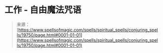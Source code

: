 <!--yml

category: 未分类

date: 2024-06-12 19:02:00

-->

# 工作 - 自由魔法咒语

> 来源：[https://www.spellsofmagic.com/spells/spiritual_spells/conjuring_spells/19750/page.html#0001-01-01](https://www.spellsofmagic.com/spells/spiritual_spells/conjuring_spells/19750/page.html#0001-01-01)
